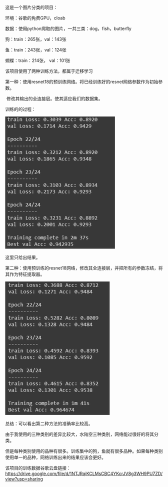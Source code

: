 这是一个图片分类的项目：

环境：谷歌的免费GPU，cloab

数据：使用python爬取的图片，一共三类：dog，fish，butterfly

狗：train：265张，val：143张 

鱼：train：243张，val：124张 

蝴蝶：train：214张， val：101张 

该项目使用了两种训练方法，都属于迁移学习

第一种：使用resnet18的预训练网络。将已经训练好的resnet网络参数作为初始参数。

​				修改其输出的全连接层。使其适应我们的数据集。

训练的的过程：

![image-20210205163804110](img/image-20210205163804110.png)

这里只给出结果。

第二种：使用预训练的resnet18网络，修改其全连接层，并把所有的参数冻结，将其作为特征提取器。

![image-20210205164039286](img/image-20210205164039286.png)

总结：可以看出第二种方法的准确率比较高。

由于我使用的三种类别的差异比较大，水陆空三种类别，网络能过很好的将其分类。

但是每种类别使用的品种有很多。训练集中的狗，鱼就有很多品种。如果每种类别使用单一的品种，网络训练出来的结果应该会更好。

该项目的训练数据谷歌云盘链接：https://drive.google.com/file/d/1NTJRqiKCLMsCBC4YKcrJV8g3WH9PU7ZD/view?usp=sharing